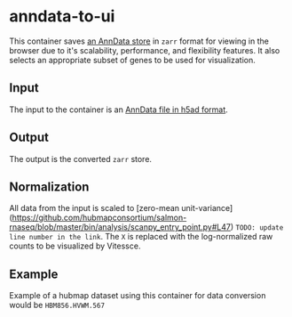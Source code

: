 # anndata-to-ui

This container saves [an AnnData store](https://anndata.readthedocs.io/en/latest/anndata.read_h5ad.html) in `zarr` format for viewing in the browser due to it's scalability, performance, and flexibility features.  It also selects an appropriate subset of genes to be used for visualization.

## Input
The input to the container is an [AnnData file in h5ad format](https://anndata.readthedocs.io/en/latest/anndata.read_h5ad.html).

## Output
The output is the converted `zarr` store.

## Normalization
All data from the input is scaled to [zero-mean unit-variance] (https://github.com/hubmapconsortium/salmon-rnaseq/blob/master/bin/analysis/scanpy_entry_point.py#L47)  `TODO: update line number in the link`.
The `X` is replaced with the log-normalized raw counts to be visualized by Vitessce.

## Example
Example of a hubmap dataset using this container for data conversion would be `HBM856.HVWM.567`
